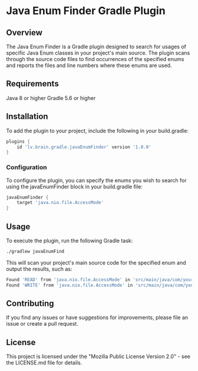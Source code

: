 # Java Enum Finder Gradle Plugin

##   Overview

The Java Enum Finder is a Gradle plugin designed to search for usages of specific Java Enum classes in your project's main source. The plugin scans through the source code files to find occurrences of the specified enums and reports the files and line numbers where these enums are used.

## Requirements

Java 8 or higher
Gradle 5.6 or higher
## Installation

To add the plugin to your project, include the following in your build.gradle:

```groovy
plugins {
    id 'lv.brain.gradle.javaEnumFinder' version '1.0.0'
}
```
### Configuration

To configure the plugin, you can specify the enums you wish to search for using the javaEnumFinder block in your build.gradle file:

```groovy
javaEnumFinder {
    target 'java.nio.file.AccessMode'
}
```
## Usage

To execute the plugin, run the following Gradle task:

```bash
./gradlew javaEnumFind
```
This will scan your project's main source code for the specified enum and output the results, such as:

```bash
Found 'READ' from 'java.nio.file.AccessMode' in 'src/main/java/com/yourcompany/YourClass.java' at line 42
Found 'WRITE' from 'java.nio.file.AccessMode' in 'src/main/java/com/yourcompany/AnotherClass.java' at line 13
```
## Contributing

If you find any issues or have suggestions for improvements, please file an issue or create a pull request.

## License

This project is licensed under the "Mozilla Public License Version 2.0" - see the LICENSE.md file for details.